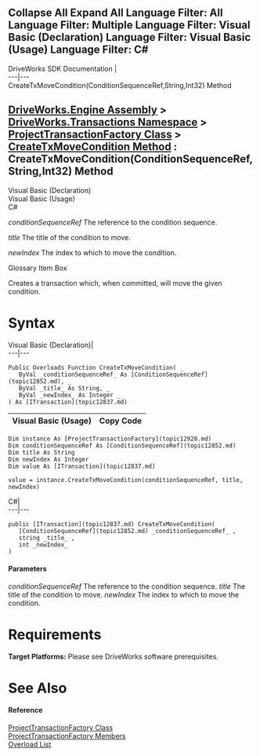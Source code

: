 Collapse All Expand All Language Filter: All  Language Filter: Multiple  Language Filter: Visual Basic (Declaration) Language Filter: Visual Basic (Usage) Language Filter: C#  
---  
DriveWorks SDK Documentation  |   
---|---  
CreateTxMoveCondition(ConditionSequenceRef,String,Int32) Method   
  
[DriveWorks.Engine Assembly](topic2156.md) > [DriveWorks.Transactions Namespace](topic12835.md) > [ProjectTransactionFactory Class](topic12928.md) > [CreateTxMoveCondition Method](topic13112.md) : CreateTxMoveCondition(ConditionSequenceRef,String,Int32) Method  
---  
  
Visual Basic (Declaration)    
Visual Basic (Usage)    
C# 

_conditionSequenceRef_
    The reference to the condition sequence.

_title_
    The title of the condition to move.

_newIndex_
    The index to which to move the condition.

Glossary Item Box

Creates a transaction which, when committed, will move the given condition. 

# Syntax

Visual Basic (Declaration)|   
---|---  
      
    
    Public Overloads Function CreateTxMoveCondition( _
       ByVal _conditionSequenceRef_ As [ConditionSequenceRef](topic12852.md), _
       ByVal _title_ As String, _
       ByVal _newIndex_ As Integer _
    ) As [ITransaction](topic12837.md)  
  
Visual Basic (Usage)| Copy Code  
---|---  
      
    
    Dim instance As [ProjectTransactionFactory](topic12928.md)
    Dim conditionSequenceRef As [ConditionSequenceRef](topic12852.md)
    Dim title As String
    Dim newIndex As Integer
    Dim value As [ITransaction](topic12837.md)
     
    value = instance.CreateTxMoveCondition(conditionSequenceRef, title, newIndex)  
  
C#|   
---|---  
      
    
    public [ITransaction](topic12837.md) CreateTxMoveCondition( 
       [ConditionSequenceRef](topic12852.md) _conditionSequenceRef_ ,
       string _title_ ,
       int _newIndex_
    )  
  
#### Parameters

 _conditionSequenceRef_
    The reference to the condition sequence.
_title_
    The title of the condition to move.
_newIndex_
    The index to which to move the condition.

# Requirements

**Target Platforms:** Please see DriveWorks software prerequisites.

# See Also

#### Reference

[ProjectTransactionFactory Class](topic12928.md)   
[ProjectTransactionFactory Members](topic12929.md)   
[Overload List](topic13112.md)


